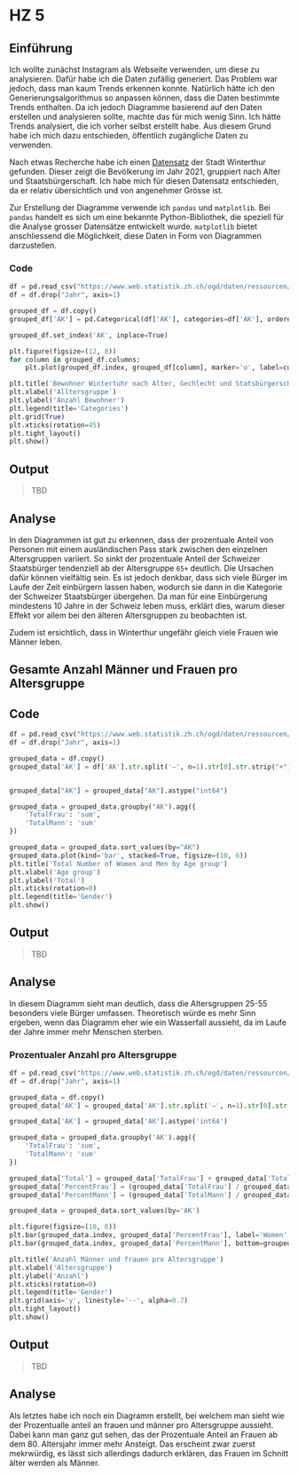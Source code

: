 # HZ 5

## Einführung

Ich wollte zunächst Instagram als Webseite verwenden, um diese zu analysieren. Dafür habe ich die Daten zufällig generiert. Das Problem war jedoch, dass man kaum Trends erkennen konnte. Natürlich hätte ich den Generierungsalgorithmus so anpassen können, dass die Daten bestimmte Trends enthalten. Da ich jedoch Diagramme basierend auf den Daten erstellen und analysieren sollte, machte das für mich wenig Sinn. Ich hätte Trends analysiert, die ich vorher selbst erstellt habe. Aus diesem Grund habe ich mich dazu entschieden, öffentlich zugängliche Daten zu verwenden.

Nach etwas Recherche habe ich einen [Datensatz](https://opendata.swiss/de/dataset/bevolkerung-der-stadt-winterthur-nach-alter-geschlecht-und-herkunft-ab-2021) der Stadt Winterthur gefunden. Dieser zeigt die Bevölkerung im Jahr 2021, gruppiert nach Alter und Staatsbürgerschaft. Ich habe mich für diesen Datensatz entschieden, da er relativ übersichtlich und von angenehmer Grösse ist.

Zur Erstellung der Diagramme verwende ich `pandas` und `matplotlib`. Bei `pandas` handelt es sich um eine bekannte Python-Bibliothek, die speziell für die Analyse grosser Datensätze entwickelt wurde. `matplotlib` bietet anschliessend die Möglichkeit, diese Daten in Form von Diagrammen darzustellen.


### Code

```python
df = pd.read_csv("https://www.web.statistik.zh.ch/ogd/daten/ressourcen/KTZH_00001521_00002899.csv", sep=",")
df = df.drop("Jahr", axis=1)

grouped_df = df.copy()
grouped_df['AK'] = pd.Categorical(df['AK'], categories=df['AK'], ordered=True)

grouped_df.set_index('AK', inplace=True)

plt.figure(figsize=(12, 8))
for column in grouped_df.columns:
    plt.plot(grouped_df.index, grouped_df[column], marker='o', label=column)

plt.title('Bewohner Wintertuhr nach Alter, Gechlecht und Statsbürgerschaft')
plt.xlabel('Alltersgruppe')
plt.ylabel('Anzahl Bewohner')
plt.legend(title='Categories')
plt.grid(True)
plt.xticks(rotation=45)  
plt.tight_layout()
plt.show()
```

## Output

> TBD


## Analyse

In den Diagrammen ist gut zu erkennen, dass der prozentuale Anteil von Personen mit einem ausländischen Pass stark zwischen den einzelnen Altersgruppen variiert. So sinkt der prozentuale Anteil der Schweizer Staatsbürger tendenziell ab der Altersgruppe `65+` deutlich. Die Ursachen dafür können vielfältig sein. Es ist jedoch denkbar, dass sich viele Bürger im Laufe der Zeit einbürgern lassen haben, wodurch sie dann in die Kategorie der Schweizer Staatsbürger übergehen. Da man für eine Einbürgerung mindestens 10 Jahre in der Schweiz leben muss, erklärt dies, warum dieser Effekt vor allem bei den älteren Altersgruppen zu beobachten ist.

Zudem ist ersichtlich, dass in Winterthur ungefähr gleich viele Frauen wie Männer leben.


## Gesamte Anzahl Männer und Frauen pro Altersgruppe

## Code
```python
df = pd.read_csv("https://www.web.statistik.zh.ch/ogd/daten/ressourcen/KTZH_00001521_00002899.csv", sep=",")
df = df.drop("Jahr", axis=1)

grouped_data = df.copy()
grouped_data['AK'] = df['AK'].str.split('–', n=1).str[0].str.strip("+")


grouped_data["AK"] = grouped_data["AK"].astype("int64")

grouped_data = grouped_data.groupby("AK").agg({
    'TotalFrau': 'sum',
    'TotalMann': 'sum'
})

grouped_data = grouped_data.sort_values(by="AK")
grouped_data.plot(kind='bar', stacked=True, figsize=(10, 6))
plt.title('Total Number of Women and Men by Age group')
plt.xlabel('Age group')
plt.ylabel('Total')
plt.xticks(rotation=0) 
plt.legend(title='Gender')
plt.show()
```

## Output

> TBD

## Analyse

In diesem Diagramm sieht man deutlich, dass die Altersgruppen 25-55 besonders viele Bürger umfassen. Theoretisch würde es mehr Sinn ergeben, wenn das Diagramm eher wie ein Wasserfall aussieht, da im Laufe der Jahre immer mehr Menschen sterben.

### Prozentualer Anzahl pro Altersgruppe

```python
df = pd.read_csv("https://www.web.statistik.zh.ch/ogd/daten/ressourcen/KTZH_00001521_00002899.csv", sep=",")
df = df.drop("Jahr", axis=1)

grouped_data = df.copy()
grouped_data['AK'] = grouped_data['AK'].str.split('–', n=1).str[0].str.strip("+")

grouped_data['AK'] = grouped_data['AK'].astype('int64')

grouped_data = grouped_data.groupby('AK').agg({
    'TotalFrau': 'sum',
    'TotalMann': 'sum'
})

grouped_data['Total'] = grouped_data['TotalFrau'] + grouped_data['TotalMann']
grouped_data['PercentFrau'] = (grouped_data['TotalFrau'] / grouped_data['Total']) * 100
grouped_data['PercentMann'] = (grouped_data['TotalMann'] / grouped_data['Total']) * 100

grouped_data = grouped_data.sort_values(by='AK')

plt.figure(figsize=(10, 6))
plt.bar(grouped_data.index, grouped_data['PercentFrau'], label='Women', color='lightcoral')
plt.bar(grouped_data.index, grouped_data['PercentMann'], bottom=grouped_data['PercentFrau'], label='Men', color='steelblue')

plt.title('Anzahl Männer und frauen pro Altersgruppe')
plt.xlabel('Altersgruppe')
plt.ylabel('Anzahl')
plt.xticks(rotation=0)
plt.legend(title='Gender')
plt.grid(axis='y', linestyle='--', alpha=0.7)
plt.tight_layout()
plt.show()

```


## Output

> TBD

## Analyse

Als letztes habe ich noch ein Diagramm erstellt, bei welchem man sieht wie der Prozentualle anteil an frauen und männer pro Altersgruppe aussieht. Dabei kann man ganz gut sehen, das der Prozentuale Anteil an Frauen ab dem 80. Altersjahr immer mehr Ansteigt. Das erscheint zwar zuerst mekrwürdig, es lässt sich allerdings dadurch erklären, das Frauen im Schnitt älter werden als Männer. 